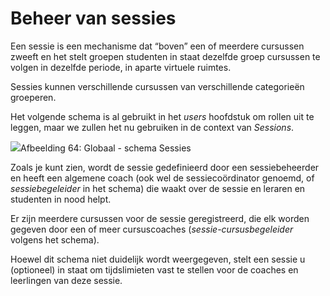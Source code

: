 # Beheer van sessies

Een sessie is een mechanisme dat “boven” een of meerdere cursussen zweeft en het stelt groepen studenten in staat dezelfde groep cursussen te volgen in dezelfde periode, in aparte virtuele ruimtes.

Sessies kunnen verschillende cursussen van verschillende categorieën groeperen.

Het volgende schema is al gebruikt in het *users* hoofdstuk om rollen uit te leggen, maar we zullen het nu gebruiken in de context van *Sessions*.

![](../../.gitbook/assets/images72%20%281%29.png)Afbeelding 64: Globaal - schema Sessies

Zoals je kunt zien, wordt de sessie gedefinieerd door een sessiebeheerder en heeft een algemene coach (ook wel de sessiecoördinator genoemd, of *sessiebegeleider* in het schema) die waakt over de sessie en leraren en studenten in nood helpt.

Er zijn meerdere cursussen voor de sessie geregistreerd, die elk worden gegeven door een of meer cursuscoaches (*sessie-cursusbegeleider* volgens het schema).

Hoewel dit schema niet duidelijk wordt weergegeven, stelt een sessie u (optioneel) in staat om tijdslimieten vast te stellen voor de coaches en leerlingen van deze sessie.
